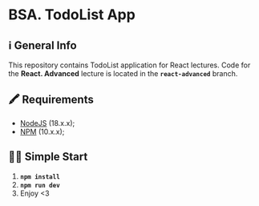 # BSA. TodoList App

## ℹ️ General Info

This repository contains TodoList application for React lectures. Code for the **React. Advanced** lecture is located in the **`react-advanced`** branch.

## 🖍 Requirements

- [NodeJS](https://nodejs.org/en/) (18.x.x);
- [NPM](https://www.npmjs.com/) (10.x.x);

## 🏃‍♂️ Simple Start

1. **`npm install`**
2. **`npm run dev`**
3. Enjoy <3
